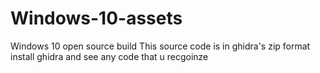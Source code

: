 # Windows-10-assets
Windows 10 open source build
This source code is in ghidra's zip format install ghidra and see any code that u recgoinze 
